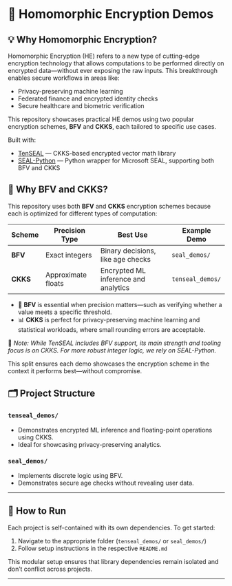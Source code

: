 # 🔐 Homomorphic Encryption Demos

## 💡 Why Homomorphic Encryption?

Homomorphic Encryption (HE) refers to a new type of cutting-edge encryption technology that allows computations to be performed directly on encrypted data—without ever exposing the raw inputs. This breakthrough enables secure workflows in areas like:

- Privacy-preserving machine learning  
- Federated finance and encrypted identity checks  
- Secure healthcare and biometric verification  

This repository showcases practical HE demos using two popular encryption schemes, **BFV** and **CKKS**, each tailored to specific use cases.

Built with:
- [TenSEAL](https://github.com/OpenMined/TenSEAL) — CKKS-based encrypted vector math library
- [SEAL-Python](https://github.com/Huelse/SEAL-Python) — Python wrapper for Microsoft SEAL, supporting both BFV and CKKS

## 🤔 Why BFV and CKKS?

This repository uses both **BFV** and **CKKS** encryption schemes because each is optimized for different types of computation:

| Scheme | Precision Type | Best Use | Example Demo |
|--------|----------------|-----------|---------------|
| **BFV** | Exact integers | Binary decisions, like age checks | `seal_demos/` |
| **CKKS** | Approximate floats | Encrypted ML inference and analytics | `tenseal_demos/` |

- 🧮 **BFV** is essential when precision matters—such as verifying whether a value meets a specific threshold.  
- 📊 **CKKS** is perfect for privacy-preserving machine learning and statistical workloads, where small rounding errors are acceptable.

📌 _Note: While TenSEAL includes BFV support, its main strength and tooling focus is on CKKS. For more robust integer logic, we rely on SEAL-Python._

This split ensures each demo showcases the encryption scheme in the context it performs best—without compromise.

## 🗂️ Project Structure

### `tenseal_demos/`
- Demonstrates encrypted ML inference and floating-point operations using CKKS.
- Ideal for showcasing privacy-preserving analytics.

### `seal_demos/`
- Implements discrete logic using BFV.
- Demonstrates secure age checks without revealing user data.

---

## 🧪 How to Run

Each project is self-contained with its own dependencies. To get started:

1. Navigate to the appropriate folder (`tenseal_demos/` or `seal_demos/`)
2. Follow setup instructions in the respective `README.md`

This modular setup ensures that library dependencies remain isolated and don’t conflict across projects.

---
